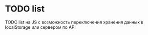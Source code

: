 # TODO list

TODO list на JS с возможность переключения хранения данных в localStorage или сервером по API